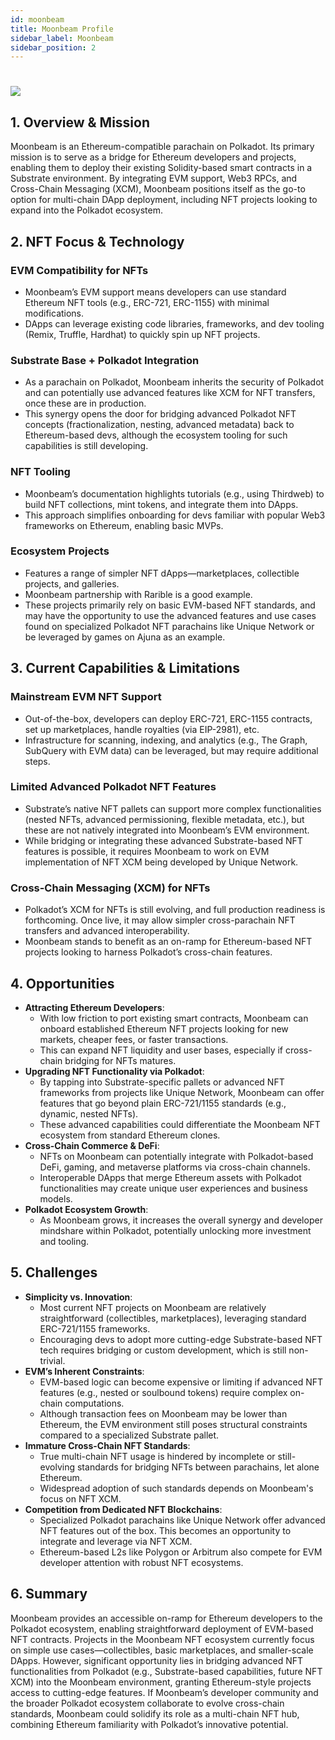 ```yaml
---
id: moonbeam
title: Moonbeam Profile
sidebar_label: Moonbeam
sidebar_position: 2
---
```


# <img src="/img/moonbeam-l.png" className="moonbeam-h1" />


## 1. Overview & Mission

Moonbeam is an Ethereum-compatible parachain on Polkadot. Its primary mission is to serve as a bridge for Ethereum developers and projects, enabling them to deploy their existing Solidity-based smart contracts in a Substrate environment. By integrating EVM support, Web3 RPCs, and Cross-Chain Messaging (XCM), Moonbeam positions itself as the go-to option for multi-chain DApp deployment, including NFT projects looking to expand into the Polkadot ecosystem.

## 2. NFT Focus & Technology

### EVM Compatibility for NFTs

- Moonbeam’s EVM support means developers can use standard Ethereum NFT tools (e.g., ERC-721, ERC-1155) with minimal modifications.
- DApps can leverage existing code libraries, frameworks, and dev tooling (Remix, Truffle, Hardhat) to quickly spin up NFT projects.

### Substrate Base + Polkadot Integration

- As a parachain on Polkadot, Moonbeam inherits the security of Polkadot and can potentially use advanced features like XCM for NFT transfers, once these are in production.
- This synergy opens the door for bridging advanced Polkadot NFT concepts (fractionalization, nesting, advanced metadata) back to Ethereum-based devs, although the ecosystem tooling for such capabilities is still developing.

### NFT Tooling

- Moonbeam’s documentation highlights tutorials (e.g., using Thirdweb) to build NFT collections, mint tokens, and integrate them into DApps.
- This approach simplifies onboarding for devs familiar with popular Web3 frameworks on Ethereum, enabling basic MVPs.

### Ecosystem Projects

- Features a range of simpler NFT dApps—marketplaces, collectible projects, and galleries.
- Moonbeam partnership with Rarible is a good example.
- These projects primarily rely on basic EVM-based NFT standards, and may have the opportunity to use the advanced features and use cases found on specialized Polkadot NFT parachains like Unique Network or be leveraged by games on Ajuna as an example.

## 3. Current Capabilities & Limitations

### Mainstream EVM NFT Support

- Out-of-the-box, developers can deploy ERC-721, ERC-1155 contracts, set up marketplaces, handle royalties (via EIP-2981), etc.
- Infrastructure for scanning, indexing, and analytics (e.g., The Graph, SubQuery with EVM data) can be leveraged, but may require additional steps.

### Limited Advanced Polkadot NFT Features

- Substrate’s native NFT pallets can support more complex functionalities (nested NFTs, advanced permissioning, flexible metadata, etc.), but these are not natively integrated into Moonbeam’s EVM environment.
- While bridging or integrating these advanced Substrate-based NFT features is possible, it requires Moonbeam to work on EVM implementation of NFT XCM being developed by Unique Network.

### Cross-Chain Messaging (XCM) for NFTs

- Polkadot’s XCM for NFTs is still evolving, and full production readiness is forthcoming. Once live, it may allow simpler cross-parachain NFT transfers and advanced interoperability.
- Moonbeam stands to benefit as an on-ramp for Ethereum-based NFT projects looking to harness Polkadot’s cross-chain features.

## 4. Opportunities

- **Attracting Ethereum Developers**:
  - With low friction to port existing smart contracts, Moonbeam can onboard established Ethereum NFT projects looking for new markets, cheaper fees, or faster transactions.
  - This can expand NFT liquidity and user bases, especially if cross-chain bridging for NFTs matures.
- **Upgrading NFT Functionality via Polkadot**:
  - By tapping into Substrate-specific pallets or advanced NFT frameworks from projects like Unique Network, Moonbeam can offer features that go beyond plain ERC-721/1155 standards (e.g., dynamic, nested NFTs).
  - These advanced capabilities could differentiate the Moonbeam NFT ecosystem from standard Ethereum clones.
- **Cross-Chain Commerce & DeFi**:
  - NFTs on Moonbeam can potentially integrate with Polkadot-based DeFi, gaming, and metaverse platforms via cross-chain channels.
  - Interoperable DApps that merge Ethereum assets with Polkadot functionalities may create unique user experiences and business models.
- **Polkadot Ecosystem Growth**:
  - As Moonbeam grows, it increases the overall synergy and developer mindshare within Polkadot, potentially unlocking more investment and tooling.

## 5. Challenges

- **Simplicity vs. Innovation**:
  - Most current NFT projects on Moonbeam are relatively straightforward (collectibles, marketplaces), leveraging standard ERC-721/1155 frameworks.
  - Encouraging devs to adopt more cutting-edge Substrate-based NFT tech requires bridging or custom development, which is still non-trivial.
- **EVM’s Inherent Constraints**:
  - EVM-based logic can become expensive or limiting if advanced NFT features (e.g., nested or soulbound tokens) require complex on-chain computations.
  - Although transaction fees on Moonbeam may be lower than Ethereum, the EVM environment still poses structural constraints compared to a specialized Substrate pallet.
- **Immature Cross-Chain NFT Standards**:
  - True multi-chain NFT usage is hindered by incomplete or still-evolving standards for bridging NFTs between parachains, let alone Ethereum.
  - Widespread adoption of such standards depends on Moonbeam's focus on NFT XCM.
- **Competition from Dedicated NFT Blockchains**:
  - Specialized Polkadot parachains like Unique Network offer advanced NFT features out of the box. This becomes an opportunity to integrate and leverage via NFT XCM.
  - Ethereum-based L2s like Polygon or Arbitrum also compete for EVM developer attention with robust NFT ecosystems.

## 6. Summary

Moonbeam provides an accessible on-ramp for Ethereum developers to the Polkadot ecosystem, enabling straightforward deployment of EVM-based NFT contracts. Projects in the Moonbeam NFT ecosystem currently focus on simple use cases—collectibles, basic marketplaces, and smaller-scale DApps. However, significant opportunity lies in bridging advanced NFT functionalities from Polkadot (e.g., Substrate-based capabilities, future NFT XCM) into the Moonbeam environment, granting Ethereum-style projects access to cutting-edge features. If Moonbeam’s developer community and the broader Polkadot ecosystem collaborate to evolve cross-chain standards, Moonbeam could solidify its role as a multi-chain NFT hub, combining Ethereum familiarity with Polkadot’s innovative potential.
